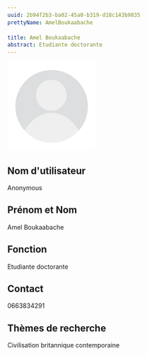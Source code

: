 ```yaml
---
uuid: 2b94f2b3-ba02-45a0-b319-d18c143b9835
prettyName: AmelBoukaabache

title: Amel Boukaabache
abstract: Etudiante doctorante
---
```


<img src="./avatar.webp" width="200px" />

## ﻿Nom d'utilisateur

 Anonymous

## Prénom et Nom

 Amel Boukaabache

## Fonction

 Etudiante doctorante

## Contact

 0663834291

## Thèmes de recherche

 Civilisation britannique contemporaine

